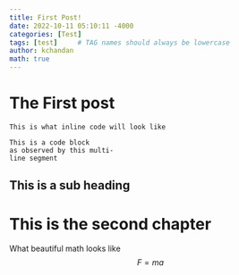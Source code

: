 ```yaml
---
title: First Post!
date: 2022-10-11 05:10:11 -4000
categories: [Test]
tags: [test]     # TAG names should always be lowercase
author: kchandan
math: true
---
```


# The First post

`This is what inline code will look like`

```
This is a code block
as observed by this multi-
line segment
```



## This is a sub heading

# This is the second chapter


What beautiful math looks like
$$
F = ma
$$
